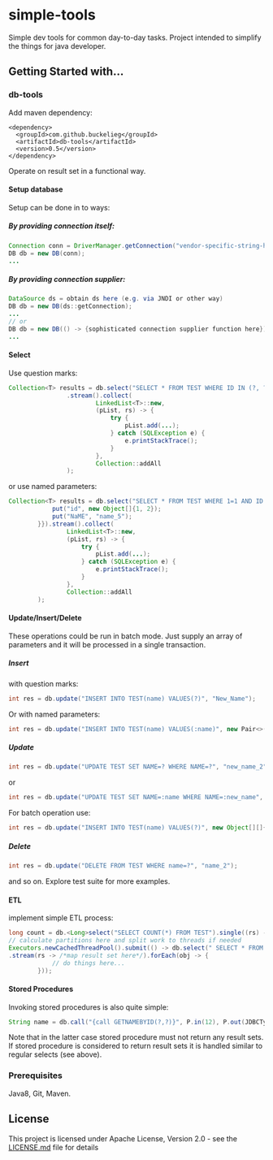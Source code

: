 # simple-tools
Simple dev tools for common day-to-day tasks.
Project intended to simplify the things for java developer. 

## Getting Started with...
### db-tools
Add maven dependency:
```
<dependency>
  <groupId>com.github.buckelieg</groupId>
  <artifactId>db-tools</artifactId>
  <version>0.5</version>
</dependency>
```
Operate on result set in a functional way.
#### Setup database
Setup can be done in to ways:
##### By providing connection itself:
```java
Connection conn = DriverManager.getConnection("vendor-specific-string-here");
DB db = new DB(conn);
...
```
##### By providing connection supplier:
```java
DataSource ds = obtain ds here (e.g. via JNDI or other way) 
DB db = new DB(ds::getConnection);
...
// or
DB db = new DB(() -> {sophisticated connection supplier function here});
...
```
#### Select
Use question marks:
```java
Collection<T> results = db.select("SELECT * FROM TEST WHERE ID IN (?, ?)", 1, 2)
                .stream().collect(
                        LinkedList<T>::new,
                        (pList, rs) -> {
                            try {
                                pList.add(...);
                            } catch (SQLException e) {
                                e.printStackTrace();
                            }
                        },
                        Collection::addAll
                );
```
or use named parameters:
```java
Collection<T> results = db.select("SELECT * FROM TEST WHERE 1=1 AND ID IN (:ID) OR NAME=:name", new HashMap<String, Object>() {{
            put("id", new Object[]{1, 2});
            put("NaME", "name_5");
        }}).stream().collect(
                LinkedList<T>::new,
                (pList, rs) -> {
                    try {
                        pList.add(...);
                    } catch (SQLException e) {
                        e.printStackTrace();
                    }
                },
                Collection::addAll
        );
```
#### Update/Insert/Delete

These operations could be run in batch mode. Just supply an array of parameters and it will be processed in a single transaction.

##### Insert 

with question marks:
```java
int res = db.update("INSERT INTO TEST(name) VALUES(?)", "New_Name");
```
Or with named parameters:
```java
int res = db.update("INSERT INTO TEST(name) VALUES(:name)", new Pair<>("name", "New_Name"));
```
##### Update
```java
int res = db.update("UPDATE TEST SET NAME=? WHERE NAME=?", "new_name_2", "name_2");
```
or
```java
int res = db.update("UPDATE TEST SET NAME=:name WHERE NAME=:new_name", new Pair<>("name", "new_name_2"), new Pair<>("new_name", "name_2"));
```
For batch operation use:
```java
int res = db.update("INSERT INTO TEST(name) VALUES(?)", new Object[][]{{"name1"}, {"name2"}});
```  
##### Delete
```java
int res = db.update("DELETE FROM TEST WHERE name=?", "name_2");
```
and so on. Explore test suite for more examples.

#### ETL
implement simple ETL process:
```java
long count = db.<Long>select("SELECT COUNT(*) FROM TEST").single((rs) -> rs.getLong(1));
// calculate partitions here and split work to threads if needed
Executors.newCachedThreadPool().submit(() -> db.select(" SELECT * FROM TEST WHERE 1=1 AND ID>? AND ID<?", start, end)
.stream(rs -> /*map result set here*/).forEach(obj -> {
            // do things here...
        }));
```

#### Stored Procedures
Invoking stored procedures is also quite simple:
```java
String name = db.call("{call GETNAMEBYID(?,?)}", P.in(12), P.out(JDBCType.VARCHAR)).getResult((cs) -> cs.getString(2));
```
Note that in the latter case stored procedure must not return any result sets.
If stored procedure is considered to return result sets it is handled similar to regular selects (see above).

### Prerequisites
Java8, Git, Maven.

## License
This project is licensed under Apache License, Version 2.0 - see the [LICENSE.md](LICENSE.md) file for details

